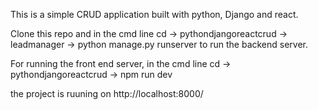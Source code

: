 This is a simple CRUD application built with python, Django and react.

Clone this repo and in the cmd line cd -> pythondjangoreactcrud -> leadmanager -> python manage.py runserver to run the backend server.

For running the front end server, in the cmd line cd -> pythondjangoreactcrud -> npm run dev

the project is ruuning on http://localhost:8000/
